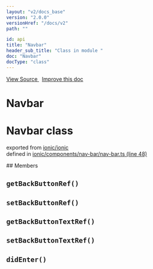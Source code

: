 ```yaml
---
layout: "v2/docs_base"
version: "2.0.0"
versionHref: "/docs/v2"
path: ""

id: api
title: "Navbar"
header_sub_title: "Class in module "
doc: "Navbar"
docType: "class"
---
```



<div class="improve-docs">
  <a href='http://github.com/driftyco/ionic2/tree/master/ionic/components/nav-bar/nav-bar.ts#L47'>
    View Source
  </a>
  &nbsp;
  <a href='http://github.com/driftyco/ionic2/edit/master/ionic/components/nav-bar/nav-bar.ts#L47'>
    Improve this doc
  </a>
</div>




<h1 class="api-title">

  Navbar



</h1>








<h1 class="class export">Navbar <span class="type">class</span></h1>
<p class="module">exported from <a href='undefined'>ionic/ionic</a><br/>
defined in <a href="https://github.com/driftyco/ionic2/tree/master/ionic/components/nav-bar/nav-bar.ts#L48-L109">ionic/components/nav-bar/nav-bar.ts (line 48)</a>
</p>
<p></p>
## Members

<div id="getBackButtonRef"></div>
<h2>
  <code>getBackButtonRef()</code>

</h2>












<div id="setBackButtonRef"></div>
<h2>
  <code>setBackButtonRef()</code>

</h2>












<div id="getBackButtonTextRef"></div>
<h2>
  <code>getBackButtonTextRef()</code>

</h2>












<div id="setBackButtonTextRef"></div>
<h2>
  <code>setBackButtonTextRef()</code>

</h2>












<div id="didEnter"></div>
<h2>
  <code>didEnter()</code>

</h2>












